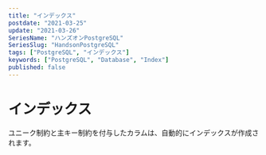 ```yaml
---
title: "インデックス"
postdate: "2021-03-25"
update: "2021-03-26"
SeriesName: "ハンズオンPostgreSQL"
SeriesSlug: "HandsonPostgreSQL"
tags: ["PostgreSQL", "インデックス"]
keywords: ["PostgreSQL", "Database", "Index"]
published: false
---
```


# インデックス

ユニーク制約と主キー制約を付与したカラムは、自動的にインデックスが作成されます。
